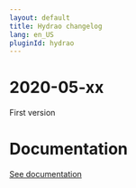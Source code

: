 ```yaml
---
layout: default
title: Hydrao changelog
lang: en_US
pluginId: hydrao
---
```


# 2020-05-xx

First version

# Documentation

[See documentation]({{site.baseurl}}/{{page.pluginId}}/{{page.lang}})
